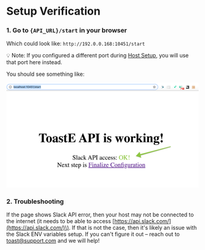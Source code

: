 # Setup Verification

### 1. Go to `{API_URL}/start` in your browser

Which could look like: `http://192.0.0.168:10451/start`

💡  Note: If you configured a different port during [Host Setup](https://toast-enterprise.gitbook.io/toaste/enterprise/host), you will use that port here instead.

You should see something like:

![](../../.gitbook/assets/image-2020-07-27-at-10.58.35-pm.png)

### 2. Troubleshooting

If the page shows Slack API error, then your host may not be connected to the internet \(it needs to be able to access [https://api.slack.com/](https://api.slack.com/)\). If that is not the case, then it's likely an issue with the Slack ENV variables setup. If you can't figure it out – reach out to [toast@support.com](mailto:toast@support.com) and we will help! 

